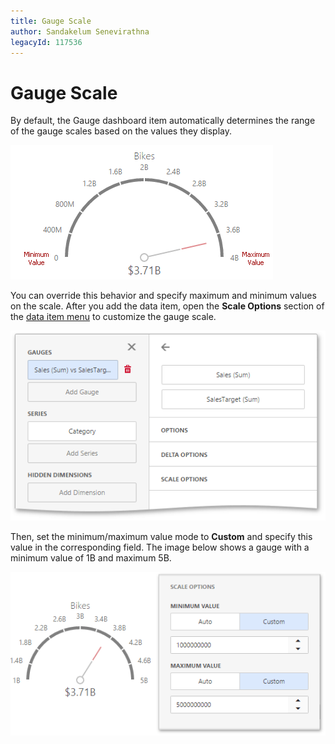 ```yaml
---
title: Gauge Scale
author: Sandakelum Senevirathna
legacyId: 117536
---
```

# Gauge Scale
By default, the Gauge dashboard item automatically determines the range of the gauge scales based on the values they display.

![wdd-gauge-scale](../../../../images/img125318.png)

You can override this behavior and specify maximum and minimum values on the scale. After you add the data item, open the **Scale Options** section of the [data item menu](../../ui-elements/data-item-menu.md) to customize the gauge scale.

![wdd-gauge-options](../../../../images/img125312.png)

Then, set the minimum/maximum value mode to **Custom** and specify this value in the corresponding field. The image below shows a gauge with a minimum value of 1B and maximum 5B.

![wdd--gauge-custom-scale-interval](../../../../images/img125319.png)